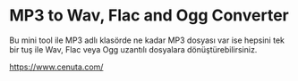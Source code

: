 # MP3 to Wav, Flac and Ogg Converter
Bu mini tool ile MP3 adlı klasörde ne kadar MP3 dosyası var ise hepsini tek bir tuş ile
Wav, Flac veya Ogg uzantılı dosyalara dönüştürebilirsiniz. 

https://www.cenuta.com/
